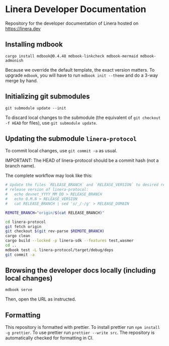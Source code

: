 # Linera Developer Documentation

Repository for the developer documentation of Linera hosted on https://linera.dev

## Installing mdbook

```
cargo install mdbook@0.4.48 mdbook-linkcheck mdbook-mermaid mdbook-admonish
```

Because we override the default template, the exact version matters. To upgrade `mdbook`,
you will have to run `mdbook init --theme` and do a 3-way merge by hand.

## Initializing git submodules

```
git submodule update --init
```

To discard local changes to the submodule (the equivalent of `git checkout -f HEAD` for
files), use `git submodule update`.

## Updating the submodule `linera-protocol`

To commit local changes, use `git commit -a` as usual.

IMPORTANT: The HEAD of linera-protocol should be a commit hash (not a branch name).

The complete workflow may look like this:

```bash
# Update the files `RELEASE_BRANCH` and `RELEASE_VERSION` to desired release branch and
# release version of linera-protocol:
#   echo devnet_YYYY_MM_DD > RELEASE_BRANCH
#   echo 0.M.N > RELEASE_VERSION
#   cat RELEASE_BRANCH | sed 's/_/-/g' > RELEASE_DOMAIN

REMOTE_BRANCH="origin/$(cat RELEASE_BRANCH)"

cd linera-protocol
git fetch origin
git checkout $(git rev-parse $REMOTE_BRANCH)
cargo clean
cargo build --locked -p linera-sdk --features test,wasmer
cd ..
mdbook test -L linera-protocol/target/debug/deps
git commit -a
```

## Browsing the developer docs locally (including local changes)

```
mdbook serve
```
Then, open the URL as instructed.

## Formatting

This repository is formatted with prettier. To install prettier run `npm install -g
prettier`. To use prettier run `prettier --write src`. The repository is automatically
checked for formatting in CI.
